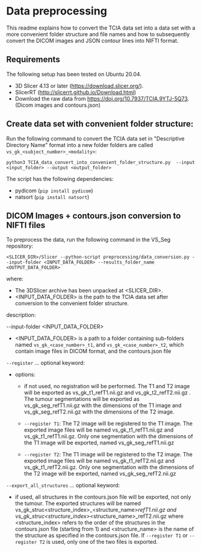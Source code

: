 # Data preprocessing
This readme explains how to convert the TCIA data set into a data set with a more convenient folder structure and file 
names and how to subsequently convert the DICOM images and JSON contour lines into NIFTI format.

##  Requirements

The following setup has been tested on Ubuntu 20.04.

* 3D Slicer 4.13 or later (https://download.slicer.org/). 
* SlicerRT (http://slicerrt.github.io/Download.html)
* Download the raw data from https://doi.org/10.7937/TCIA.9YTJ-5Q73. (Dicom images and contours.json)

## Create data set with convenient folder structure:
Run the following command to convert the TCIA data set in "Descriptive Directory Name" format into a new folder
folders are called `vs_gk_<subject_number>_<modality>`:

```python3 TCIA_data_convert_into_convenient_folder_structure.py  --input <input_folder> --output <output_folder>```

The script has the following dependencies:

* pydicom (`pip install pydicom`)
* natsort (`pip install natsort`)

## DICOM Images + contours.json conversion to NIFTI files

To preprocess the data, run the following command in the VS_Seg repository:

``` <SLICER_DIR>/Slicer --python-script preprocessing/data_conversion.py --input-folder <INPUT_DATA_FOLDER> --results_folder_name <OUTPUT_DATA_FOLDER> ```

where:
* The 3DSlicer archive has been unpacked at <SLICER_DIR>.
* <INPUT_DATA_FOLDER> is the path to the TCIA data set after conversion to the convenient folder structure. 

description:

--input-folder <INPUT_DATA_FOLDER>  
* <INPUT_DATA_FOLDER> is a path to a folder containing sub-folders named `vs_gk_<case_number>_t1`,
                                and `vs_gk_<case_number>_t2`, which contain image files in DICOM format, and the
                                contours.json file 

`--register` ... optional keyword:
* options:
    * if not used, no registration will be performed. The T1 and T2 image will be exported as
vs_gk_t1_refT1.nii.gz and vs_gk_t2_refT2.nii.gz . The tumour segmentations will be exported as
vs_gk_seg_refT1.nii.gz with the dimensions of the T1 image and vs_gk_seg_refT2.nii.gz with the
dimensions of the T2 image.
   
    * `--register T1`: The T2 image will be registered to the T1 image. The exported image files will be named
                vs_gk_t1_refT1.nii.gz and vs_gk_t1_refT1.nii.gz. Only one segmentation with the dimensions of the T1
                image will be exported, named vs_gk_seg_refT1.nii.gz
      
    * `--register T2`: The T1 image will be registered to the T2 image. The exported image files will be named
                vs_gk_t1_refT2.nii.gz and vs_gk_t1_refT2.nii.gz. Only one segmentation with the dimensions of the T2
                image will be exported, named vs_gk_seg_refT2.nii.gz
      
`--export_all_structures` ... optional keyword:
* if used, all structures in the contours.json file will be exported, not
                            only the tumour. The exported structures will be named
                            vs_gk_struc<structure_index>_<structure_name>_refT1.nii.gz and
                            vs_gk_struc<structure_index>_<structure_name>_refT2.nii.gz where <structure_index> refers to
                            the order of the structures in the contours.json file (starting from 1) and <structure_name>
                            is the name of the structure as specified in the contours.json file. If `--register T1` or `--register T2` is used, only one of the two files is exported.
